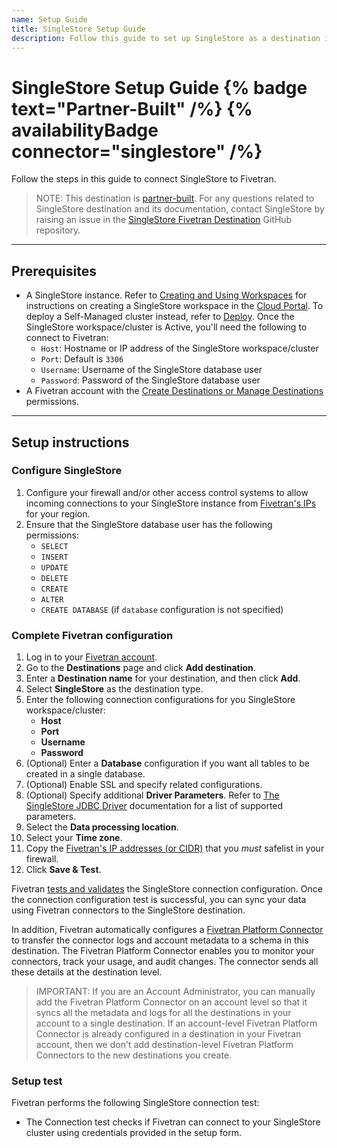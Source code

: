 ```yaml
---
name: Setup Guide
title: SingleStore Setup Guide
description: Follow this guide to set up SingleStore as a destination in Fivetran.
---
```


# SingleStore Setup Guide {% badge text="Partner-Built" /%} {% availabilityBadge connector="singlestore" /%}

Follow the steps in this guide to connect SingleStore to Fivetran.

> NOTE: This destination is [partner-built](/docs/partner-built-program). For any questions related to SingleStore destination and its documentation, contact SingleStore by raising an issue in the [SingleStore Fivetran Destination](https://github.com/singlestore-labs/singlestore-fivetran-destination) GitHub repository.

---

## Prerequisites


- A SingleStore instance. Refer to [Creating and Using Workspaces](https://docs.singlestore.com/cloud/getting-started-with-singlestore-helios/about-workspaces/creating-and-using-workspaces/) for instructions on creating a SingleStore workspace in the [Cloud Portal](https://portal.singlestore.com/).
  To deploy a Self-Managed cluster instead, refer to [Deploy](https://docs.singlestore.com/db/latest/deploy/). Once the SingleStore workspace/cluster is Active, you'll need the following to connect to Fivetran:
    - `Host`: Hostname or IP address of the SingleStore workspace/cluster
    - `Port`: Default is `3306`
    - `Username`: Username of the SingleStore database user
    - `Password`: Password of the SingleStore database user    
- A Fivetran account with the [Create Destinations or Manage Destinations](/docs/using-fivetran/fivetran-dashboard/account-settings/role-based-access-control#rbacpermissions) permissions.


---

## Setup instructions

### <span class="step-item"> Configure SingleStore </span>

1. Configure your firewall and/or other access control systems to allow incoming connections to your SingleStore instance from [Fivetran's IPs](/docs/using-fivetran/ips) for your region.
2. Ensure that the SingleStore database user has the following permissions:
    * `SELECT`
    * `INSERT`
    * `UPDATE`
    * `DELETE`
    * `CREATE`
    * `ALTER`
    * `CREATE DATABASE` (if `database` configuration is not specified)

### <span class="step-item">Complete Fivetran configuration</span>

1. Log in to your [Fivetran account](https://fivetran.com/login).
2. Go to the **Destinations** page and click **Add destination**.
3. Enter a **Destination name** for your destination, and then click **Add**.
4. Select **SingleStore** as the destination type.
5. Enter the following connection configurations for you SingleStore workspace/cluster:
    * **Host**
    * **Port**
    * **Username**
    * **Password**
6. (Optional) Enter a **Database** configuration if you want all tables to be created in a single database.
7. (Optional) Enable SSL and specify related configurations.
8. (Optional) Specify additional **Driver Parameters**. Refer to [The SingleStore JDBC Driver](https://docs.singlestore.com/cloud/developer-resources/connect-with-application-development-tools/connect-with-java-jdbc/the-singlestore-jdbc-driver/#connection-string-parameters) documentation for a list of supported parameters.
9. Select the **Data processing location**.
10. Select your **Time zone**.
11. Copy the [Fivetran's IP addresses (or CIDR)](/docs/using-fivetran/ips) that you _must_ safelist in your firewall.
11. Click **Save & Test**.

Fivetran [tests and validates](/docs/destinations/singlestore/setup-guide#setuptest) the SingleStore connection configuration. Once the connection configuration test is successful, you can sync your data using Fivetran connectors to the SingleStore destination.

In addition, Fivetran automatically configures a [Fivetran Platform Connector](/docs/logs/fivetran-platform) to transfer the connector logs and account metadata to a schema in this destination. The Fivetran Platform Connector enables you to monitor your connectors, track your usage, and audit changes. The connector sends all these details at the destination level.

> IMPORTANT: If you are an Account Administrator, you can manually add the Fivetran Platform Connector on an account level so that it syncs all the metadata and logs for all the destinations in your account to a single destination. If an account-level Fivetran Platform Connector is already configured in a destination in your Fivetran account, then we don't add destination-level Fivetran Platform Connectors to the new destinations you create.

### Setup test

Fivetran performs the following SingleStore connection test:

- The Connection test checks if Fivetran can connect to your SingleStore cluster using credentials provided in the setup form.
